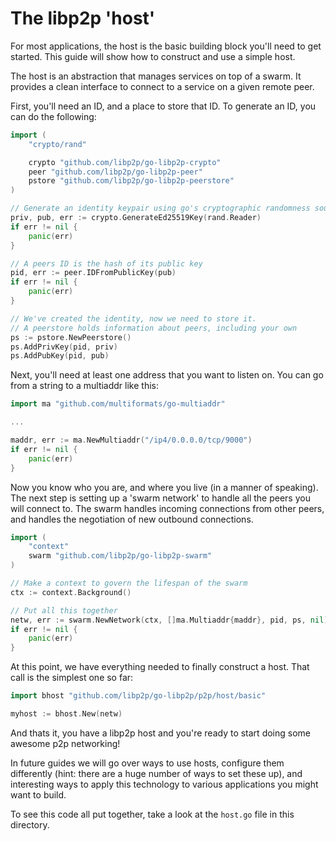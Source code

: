 # The libp2p 'host'

For most applications, the host is the basic building block you'll need to get started. This guide will show how to construct and use a simple host.

The host is an abstraction that manages services on top of a swarm. It provides a clean interface to connect to a service on a given remote peer.

First, you'll need an ID, and a place to store that ID. To generate an ID, you can do the following:

```go
import (
	"crypto/rand"

	crypto "github.com/libp2p/go-libp2p-crypto"
	peer "github.com/libp2p/go-libp2p-peer"
	pstore "github.com/libp2p/go-libp2p-peerstore"
)

// Generate an identity keypair using go's cryptographic randomness source
priv, pub, err := crypto.GenerateEd25519Key(rand.Reader)
if err != nil {
	panic(err)
}

// A peers ID is the hash of its public key
pid, err := peer.IDFromPublicKey(pub)
if err != nil {
	panic(err)
}

// We've created the identity, now we need to store it.
// A peerstore holds information about peers, including your own
ps := pstore.NewPeerstore()
ps.AddPrivKey(pid, priv)
ps.AddPubKey(pid, pub)
```

Next, you'll need at least one address that you want to listen on. You can go from a string to a multiaddr like this:

```go
import ma "github.com/multiformats/go-multiaddr"

...

maddr, err := ma.NewMultiaddr("/ip4/0.0.0.0/tcp/9000")
if err != nil {
	panic(err)
}
```

Now you know who you are, and where you live (in a manner of speaking). The next step is setting up a 'swarm network' to handle all the peers you will connect to. The swarm handles incoming connections from other peers, and handles the negotiation of new outbound connections.

```go
import (
	"context"
	swarm "github.com/libp2p/go-libp2p-swarm"
)

// Make a context to govern the lifespan of the swarm
ctx := context.Background()

// Put all this together
netw, err := swarm.NewNetwork(ctx, []ma.Multiaddr{maddr}, pid, ps, nil)
if err != nil {
	panic(err)
}
```

At this point, we have everything needed to finally construct a host. That call is the simplest one so far:

```go
import bhost "github.com/libp2p/go-libp2p/p2p/host/basic"

myhost := bhost.New(netw)
```

And thats it, you have a libp2p host and you're ready to start doing some awesome p2p networking!

In future guides we will go over ways to use hosts, configure them differently (hint: there are a huge number of ways to set these up), and interesting ways to apply this technology to various applications you might want to build.

To see this code all put together, take a look at the `host.go` file in this directory.
